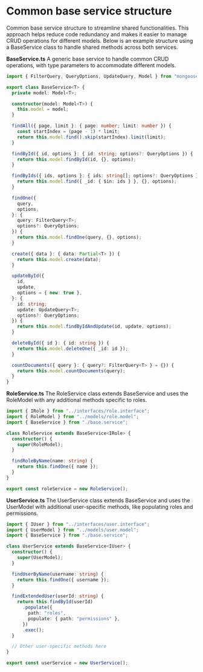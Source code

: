 # Common base service structure

Common base service structure to streamline shared functionalities. This approach helps reduce code redundancy and makes it easier to manage CRUD operations for different models. Below is an example structure using a BaseService class to handle shared methods across both services.

**BaseService.ts**
A generic base service to handle common CRUD operations, with type parameters to accommodate different models.

```ts
import { FilterQuery, QueryOptions, UpdateQuery, Model } from "mongoose";

export class BaseService<T> {
  private model: Model<T>;

  constructor(model: Model<T>) {
    this.model = model;
  }

  findAll({ page, limit }: { page: number; limit: number }) {
    const startIndex = (page - 1) * limit;
    return this.model.find().skip(startIndex).limit(limit);
  }

  findById({ id, options }: { id: string; options?: QueryOptions }) {
    return this.model.findById(id, {}, options);
  }

  findByIds({ ids, options }: { ids: string[]; options?: QueryOptions }) {
    return this.model.find({ _id: { $in: ids } }, {}, options);
  }

  findOne({
    query,
    options,
  }: {
    query: FilterQuery<T>;
    options?: QueryOptions;
  }) {
    return this.model.findOne(query, {}, options);
  }

  create({ data }: { data: Partial<T> }) {
    return this.model.create(data);
  }

  updateById({
    id,
    update,
    options = { new: true },
  }: {
    id: string;
    update: UpdateQuery<T>;
    options?: QueryOptions;
  }) {
    return this.model.findByIdAndUpdate(id, update, options);
  }

  deleteById({ id }: { id: string }) {
    return this.model.deleteOne({ _id: id });
  }

  countDocuments({ query }: { query?: FilterQuery<T> } = {}) {
    return this.model.countDocuments(query);
  }
}
```

**RoleService.ts**
The RoleService class extends BaseService and uses the RoleModel with any additional methods specific to roles.

```ts
import { IRole } from "../interfaces/role.interface";
import { RoleModel } from "../models/role.model";
import { BaseService } from "./base.service";

class RoleService extends BaseService<IRole> {
  constructor() {
    super(RoleModel);
  }

  findRoleByName(name: string) {
    return this.findOne({ name });
  }
}

export const roleService = new RoleService();
```

**UserService.ts**
The UserService class extends BaseService and uses the UserModel with additional user-specific methods, like populating roles and permissions.

```ts
import { IUser } from "../interfaces/user.interface";
import { UserModel } from "../models/user.model";
import { BaseService } from "./base.service";

class UserService extends BaseService<IUser> {
  constructor() {
    super(UserModel);
  }

  findUserByName(username: string) {
    return this.findOne({ username });
  }

  findExtendedUser(userId: string) {
    return this.findById(userId)
      .populate({
        path: "roles",
        populate: { path: "permissions" },
      })
      .exec();
  }

  // Other user-specific methods here
}

export const userService = new UserService();
```
